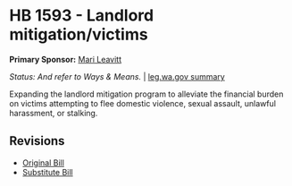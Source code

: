 # HB 1593 - Landlord mitigation/victims
**Primary Sponsor:** [Mari Leavitt](/person/leg/leavitt_ma.md)

*Status: And refer to Ways & Means.* | [leg.wa.gov summary](https://app.leg.wa.gov/billsummary?BillNumber=1593&Year=2021)

Expanding the landlord mitigation program to alleviate the financial burden on victims attempting to flee domestic violence, sexual assault, unlawful harassment, or stalking.

## Revisions
* [Original Bill](1/)
* [Substitute Bill](S/)